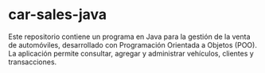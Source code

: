 # car-sales-java
Este repositorio contiene un programa en Java para la gestión de la venta de automóviles, desarrollado con Programación Orientada a Objetos (POO). La aplicación permite consultar, agregar y administrar vehículos, clientes y transacciones.

